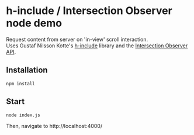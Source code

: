 # h-include / Intersection Observer node demo

Request content from server on 'in-view' scroll interaction. <br />
Uses Gustaf Nilsson Kotte's [h-include](https://github.com/gustafnk/h-include) library and the [Intersection Observer API](https://developer.mozilla.org/en-US/docs/Web/API/Intersection_Observer_API).

## Installation

`npm install`

## Start

`node index.js`

Then, navigate to http://localhost:4000/

